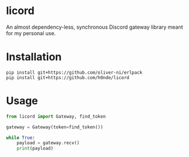 # licord
An almost dependency-less, synchronous Discord gateway library meant for my personal use.

# Installation
```
pip install git+https://github.com/oliver-ni/erlpack
pip install git+https://github.com/h0nde/licord
```

# Usage
```python
from licord import Gateway, find_token

gateway = Gateway(token=find_token())

while True:
    payload = gateway.recv()
    print(payload)
```

